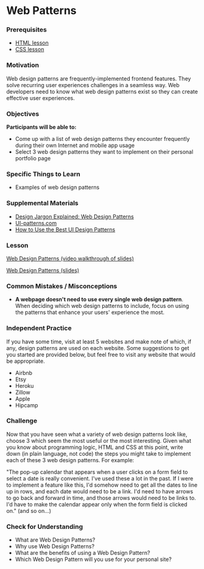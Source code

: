 # Web Patterns

### Prerequisites

- [HTML lesson](/web/html.md)
- [CSS lesson](/web/css.md)

### Motivation

Web design patterns are frequently-implemented frontend features. They solve recurring user experiences challenges in a seamless way. Web developers need to know what web design patterns exist so they can create effective user experiences.

### Objectives

**Participants will be able to:**

- Come up with a list of web design patterns they encounter frequently during their own Internet and mobile app usage
- Select 3 web design patterns they want to implement on their personal portfolio page

### Specific Things to Learn

- Examples of web design patterns

### Supplemental Materials

- [Design Jargon Explained: Web Design Patterns](http://www.creativebloq.com/ux/web-design-patterns-81412535)
- [UI-patterns.com](http://www.UI-patterns.com)
- [How to Use the Best UI Design Patterns](https://www.uxpin.com/studio/blog/use-right-ui-design-patterns/)

### Lesson

[Web Design Patterns (video walkthrough of slides)](https://drive.google.com/file/d/1VLsSGwSqix76mIhpKD9FS_qFruB6bdxg/view?usp=sharing)

[Web Design Patterns (slides)](https://docs.google.com/presentation/d/1nkaj3LCyy61AqHvp7yMd6-yg_0fos2NP8MrLwmX8G0U/edit?usp=sharing)

### Common Mistakes / Misconceptions

- **A webpage doesn't need to use every single web design pattern**. When deciding which web design patterns to include, focus on using the patterns that enhance your users' experience the most.

### Independent Practice

If you have some time, visit at least 5 websites and make note of which, if any, design patterns are used on each website. Some suggestions to get you started are provided below, but feel free to visit any website that would be appropriate.

- Airbnb
- Etsy
- Heroku
- Zillow
- Apple
- Hipcamp

### Challenge

Now that you have seen what a variety of web design patterns look like, choose 3 which seem the most useful or the most interesting. Given what you know about programming logic, HTML and CSS at this point, write down (in plain language, not code) the steps you might take to implement each of these 3 web design patterns. For example:

"The pop-up calendar that appears when a user clicks on a form field to select a date is really convenient. I've used these a lot in the past. If I were to implement a feature like this, I'd somehow need to get all the dates to line up in rows, and each date would need to be a link. I'd need to have arrows to go back and forward in time, and those arrows would need to be links to. I'd have to make the calendar appear only when the form field is clicked on." (and so on...)

### Check for Understanding

- What are Web Design Patterns?
- Why use Web Design Patterns?
- What are the benefits of using a Web Design Pattern?
- Which Web Design Pattern will you use for your personal site?
